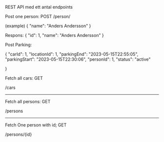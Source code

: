 REST API med ett antal endpoints

Post one person:
POST
/person/

(example)
{
 "name": "Anders Andersson"	
}

Respons:
{
	"id": 1,
	"name": "Anders Andersson"
}


Post Parking:

{
	"carId": 1,
	"locationId": 1,
	"parkingEnd": "2023-05-15T22:55:05",
	"parkingStart": "2023-05-15T22:30:06",
	"personId": 1,
	"status": "active"	
	
}


Fetch all cars:
GET

/cars

----------------------------
Fetch all persons:
GET

/persons

----------------------------
Fetch One person with id;
GET

/persons/{id}
